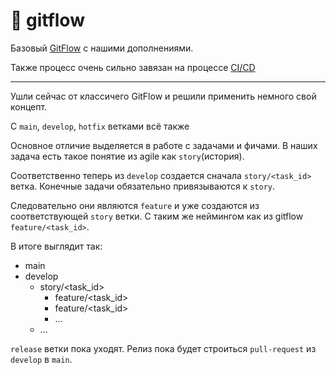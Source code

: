 # 🌹 gitflow
Базовый [GitFlow](https://marlerinogroup.notion.site/GitFlow-9478888ab33f46aa8a2d72ccee7fde60?pvs=4) с нашими дополнениями.

Также процесс очень сильно завязан на процессе [CI/CD](./../cicd)

---

Ушли сейчас от классичего GitFlow и решили применить немного свой концепт.

C `main`, `develop`, `hotfix` ветками всё также

Основное отличие выделяется в работе с задачами и фичами.
В наших задача есть такое понятие из agile как `story`(история).

Соответственно теперь из `develop` создается сначала `story/<task_id>` ветка. Конечные задачи обязательно привязываются к `story`.

Следовательно они являются `feature` и уже создаются из соответствующей `story` ветки. С таким же неймингом как из gitflow `feature/<task_id>`.

В итоге выглядит так:
* main
* develop
  * story/<task_id>
    * feature/<task_id>
    * feature/<task_id>
    * ...
  * ...

`release` ветки пока уходят. Релиз пока будет строиться `pull-request` из `develop` в `main`.